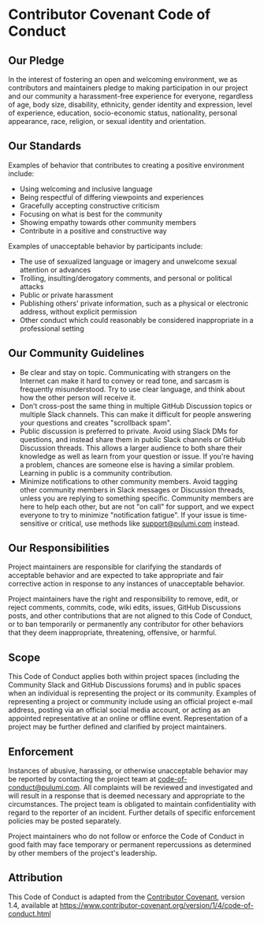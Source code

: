# Contributor Covenant Code of Conduct

## Our Pledge

In the interest of fostering an open and welcoming environment, we as
contributors and maintainers pledge to making participation in our project and
our community a harassment-free experience for everyone, regardless of age, body
size, disability, ethnicity, gender identity and expression, level of experience,
education, socio-economic status, nationality, personal appearance, race,
religion, or sexual identity and orientation.

## Our Standards

Examples of behavior that contributes to creating a positive environment
include:

* Using welcoming and inclusive language
* Being respectful of differing viewpoints and experiences
* Gracefully accepting constructive criticism
* Focusing on what is best for the community
* Showing empathy towards other community members
* Contribute in a positive and constructive way

Examples of unacceptable behavior by participants include:

* The use of sexualized language or imagery and unwelcome sexual attention or
  advances
* Trolling, insulting/derogatory comments, and personal or political attacks
* Public or private harassment
* Publishing others' private information, such as a physical or electronic
  address, without explicit permission
* Other conduct which could reasonably be considered inappropriate in a
  professional setting
  
## Our Community Guidelines
* Be clear and stay on topic. Communicating with strangers on the Internet can make it hard to convey or read tone, and sarcasm is frequently misunderstood. Try to use clear language, and think about how the other person will receive it.
* Don’t cross-post the same thing in multiple GitHub Discussion topics or multiple Slack channels. This can make it difficult for people answering your questions and creates "scrollback spam".
* Public discussion is preferred to private. Avoid using Slack DMs for questions, and instead share them in public Slack channels or GitHub Discussion threads. This allows a larger audience to both share their knowledge as well as learn from your question or issue. If you're having a problem, chances are someone else is having a similar problem. Learning in public is a community contribution.
* Minimize notifications to other community members. Avoid tagging other community members in Slack messages or Discussion threads, unless you are replying to something specific. Community members are here to help each other, but are not "on call" for support, and we expect everyone to try to minimize "notification fatigue". If your issue is time-sensitive or critical, use methods like support@pulumi.com instead.

## Our Responsibilities

Project maintainers are responsible for clarifying the standards of acceptable
behavior and are expected to take appropriate and fair corrective action in
response to any instances of unacceptable behavior.

Project maintainers have the right and responsibility to remove, edit, or
reject comments, commits, code, wiki edits, issues, GitHub Discussions posts, 
and other contributions that are not aligned to this Code of Conduct, or to ban 
temporarily or permanently any contributor for other behaviors that they deem 
inappropriate, threatening, offensive, or harmful.

## Scope

This Code of Conduct applies both within project spaces (including the Community Slack
and GitHub Discussions forums) and in public spaces when an individual is representing the 
project or its community. Examples of representing a project or community include 
using an official project e-mail address, posting via an official social media account, 
or acting as an appointed representative at an online or offline event. Representation 
of a project may be further defined and clarified by project maintainers.

## Enforcement

Instances of abusive, harassing, or otherwise unacceptable behavior may be
reported by contacting the project team at code-of-conduct@pulumi.com. All
complaints will be reviewed and investigated and will result in a response that
is deemed necessary and appropriate to the circumstances. The project team is
obligated to maintain confidentiality with regard to the reporter of an incident.
Further details of specific enforcement policies may be posted separately.

Project maintainers who do not follow or enforce the Code of Conduct in good
faith may face temporary or permanent repercussions as determined by other
members of the project's leadership.

## Attribution

This Code of Conduct is adapted from the [Contributor Covenant][homepage], version 1.4,
available at https://www.contributor-covenant.org/version/1/4/code-of-conduct.html

[homepage]: https://www.contributor-covenant.org
